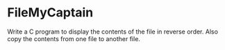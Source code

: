 # FileMyCaptain
Write a C program to display the contents of the file in reverse order. Also copy the contents from one file to another file.
